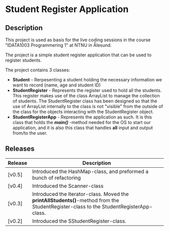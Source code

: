 # Student Register Application
## Description
This project is used as basis for the live coding sessions in the course "IDATA1003 Programmering 1" 
at NTNU in Ålesund.

The project is a simple student register application that can be used to register students.

The project contains 3 classes:
* **Student** - Rerpesenting a student holding the necessary information we want to 
  record (name, age and student ID)
* **StudentRegister** - Represents the register used to hold all the students. This register makes use of
  the class ArrayList to manage the collection of students. The StudentRegister class has been designed
  so that the use of ArrayList internally to the class is not "visible" from the outside of the class 
  for the objects interacting with the StudentRegister object.
* **StudentRegisterApp** - Represents the application as such. It is this class that holds the ***main()***
  -method needed for the OS to start our application, and it is also this class that handles **all** input
  and output from/to the user.

## Releases
| Release | Description                                                                                                                            |
| ------- |----------------------------------------------------------------------------------------------------------------------------------------|  
| [v0.5] | Introduced the HashMap-class, and preformed a bunch of refactoring |
| [v0.4] | Introduced the Scanner-class |
| [v0.3] | Introduced the Iterator-class. Moved the **printAllStudents()**-method from the StudentRegister-class to the StudentRegisterApp-class. |
| [v0.2] | Introduced the SStudentRegister-class.                                                                                                  |

